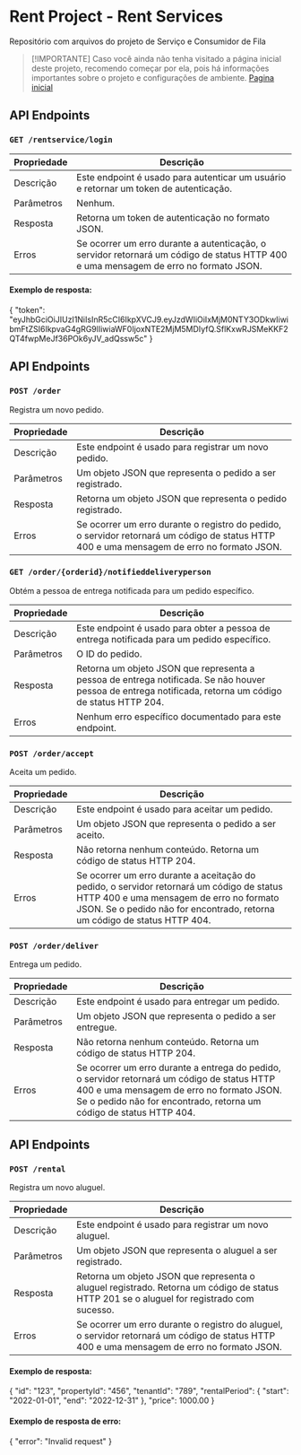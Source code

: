 # Rent Project - Rent Services
Repositório com arquivos do projeto de Serviço e Consumidor de Fila

>[!IMPORTANTE]
>Caso você ainda não tenha visitado a página inicial deste projeto, recomendo começar por ela, pois há informações importantes sobre o projeto e configurações de ambiente.
>[Pagina inicial](https://github.com/cteotonio-rent)

## API Endpoints

### `GET /rentservice/login`

| Propriedade | Descrição   |
| ----------- | ----------- |
| Descrição   | Este endpoint é usado para autenticar um usuário e retornar um token de autenticação. |
| Parâmetros  | Nenhum. |
| Resposta    | Retorna um token de autenticação no formato JSON. |
| Erros       | Se ocorrer um erro durante a autenticação, o servidor retornará um código de status HTTP 400 e uma mensagem de erro no formato JSON. |

#### Exemplo de resposta:
{ "token": "eyJhbGciOiJIUzI1NiIsInR5cCI6IkpXVCJ9.eyJzdWIiOiIxMjM0NTY3ODkwIiwibmFtZSI6IkpvaG4gRG9lIiwiaWF0IjoxNTE2MjM5MDIyfQ.SflKxwRJSMeKKF2QT4fwpMeJf36POk6yJV_adQssw5c" }


## API Endpoints

### `POST /order`

Registra um novo pedido.

| Propriedade | Descrição |
| ----------- | ----------- |
| Descrição | Este endpoint é usado para registrar um novo pedido. |
| Parâmetros | Um objeto JSON que representa o pedido a ser registrado. |
| Resposta | Retorna um objeto JSON que representa o pedido registrado. |
| Erros | Se ocorrer um erro durante o registro do pedido, o servidor retornará um código de status HTTP 400 e uma mensagem de erro no formato JSON. |

### `GET /order/{orderid}/notifieddeliveryperson`

Obtém a pessoa de entrega notificada para um pedido específico.

| Propriedade | Descrição |
| ----------- | ----------- |
| Descrição | Este endpoint é usado para obter a pessoa de entrega notificada para um pedido específico. |
| Parâmetros | O ID do pedido. |
| Resposta | Retorna um objeto JSON que representa a pessoa de entrega notificada. Se não houver pessoa de entrega notificada, retorna um código de status HTTP 204. |
| Erros | Nenhum erro específico documentado para este endpoint. |

### `POST /order/accept`

Aceita um pedido.

| Propriedade | Descrição |
| ----------- | ----------- |
| Descrição | Este endpoint é usado para aceitar um pedido. |
| Parâmetros | Um objeto JSON que representa o pedido a ser aceito. |
| Resposta | Não retorna nenhum conteúdo. Retorna um código de status HTTP 204. |
| Erros | Se ocorrer um erro durante a aceitação do pedido, o servidor retornará um código de status HTTP 400 e uma mensagem de erro no formato JSON. Se o pedido não for encontrado, retorna um código de status HTTP 404. |

### `POST /order/deliver`

Entrega um pedido.

| Propriedade | Descrição |
| ----------- | ----------- |
| Descrição | Este endpoint é usado para entregar um pedido. |
| Parâmetros | Um objeto JSON que representa o pedido a ser entregue. |
| Resposta | Não retorna nenhum conteúdo. Retorna um código de status HTTP 204. |
| Erros | Se ocorrer um erro durante a entrega do pedido, o servidor retornará um código de status HTTP 400 e uma mensagem de erro no formato JSON. Se o pedido não for encontrado, retorna um código de status HTTP 404. |

## API Endpoints

### `POST /rental`

Registra um novo aluguel.

| Propriedade | Descrição |
| ----------- | ----------- |
| Descrição | Este endpoint é usado para registrar um novo aluguel. |
| Parâmetros | Um objeto JSON que representa o aluguel a ser registrado. |
| Resposta | Retorna um objeto JSON que representa o aluguel registrado. Retorna um código de status HTTP 201 se o aluguel for registrado com sucesso. |
| Erros | Se ocorrer um erro durante o registro do aluguel, o servidor retornará um código de status HTTP 400 e uma mensagem de erro no formato JSON. |

#### Exemplo de resposta:

{ "id": "123", "propertyId": "456", "tenantId": "789", "rentalPeriod": { "start": "2022-01-01", "end": "2022-12-31" }, "price": 1000.00 }

#### Exemplo de resposta de erro:

{ "error": "Invalid request" }
